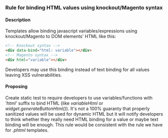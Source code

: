 ### Rule for binding HTML values using knockout/Magento syntax
#### Description
Templates allow binding javascript variables/expressions using knockout/Magento to DOM elements' HTML
like this:
```html
<!-- Knockout syntax -->
<div data-bind="html: variable"></div>
<!-- Magento syntax -->
<div html="variable"></div>
```
Developers may use this binding instead of text binding for all values leaving XSS
vulnerabilities.

#### Proposing
Create static test to require developers to use variables/functions with _'html'_ suffix
to bind HTML (like _variableHtml_ or _widget.generateButtonHtml()_). It's not a 100% guaranty that properly sanitized values will be used for dynamic HTML
but it will notify developers to think whether they really need HTML binding for a value or
maybe text binding will be enough. This rule would be consistent with the rule we have for _.phtml_ templates.
